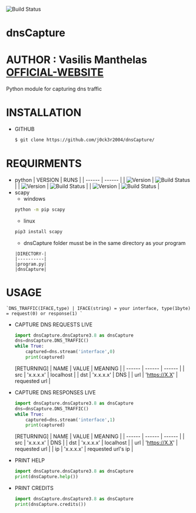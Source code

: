 ![Build Status](https://img.shields.io/badge/version-1.0-<COLOR>)
# dnsCapture
# AUTHOR : Vasilis Manthelas [OFFICIAL-WEBSITE](http://j0ck3r2004.000webhostapp.com/)
Python module for capturing dns traffic
# INSTALLATION
- GITHUB
    ```sh 
    $ git clone https://github.com/j0ck3r2004/dnsCapture/
    ```
# REQUIRMENTS
- python
    | VERSION | RUNS |
    | ------ | ------ |
    | ![Version](https://img.shields.io/badge/2.7-red) | ![Build Status](https://img.shields.io/badge/-True-<COLOR>) |
    | ![Version](https://img.shields.io/badge/3.7-red) | ![Build Status](https://img.shields.io/badge/-True-<COLOR>) |
    | ![Version](https://img.shields.io/badge/3.8-red) | ![Build Status](https://img.shields.io/badge/-True-<COLOR>) |
- scapy
    - windows
    ```sh
    python -m pip scapy
    ```
    - linux
    ```sh 
    pip3 install scapy
    ```
   - dnsCapture folder musst be in the same directory as your program
    ```
    |DIRECTORY-|
    |----------|
    |program.py|
    |dnsCapture|
    ```
# USAGE
    `DNS_TRAFFIC(IFACE,type) | IFACE(string) = your interface, type(1byte) = request(0) or response(1) `
- CAPTURE DNS REQUESTS LIVE
    ```python
    import dnsCapture.dnsCapture3.8 as dnsCapture
    dns=dnsCapture.DNS_TRAFFIC()
    while True:
        captured=dns.stream('interface',0)
        print(captured)
    ```
    [RETURNING]
    | NAME | VALUE | MEANING |
    | ------ | ------ | ------ |
    | src | 'x.x.x.x' | localhost |
    | dst | 'x.x.x.x' | DNS |
    | url | 'https://X.X' | requested url |
    
- CAPTURE DNS RESPONSES LIVE
    ```python
    import dnsCapture.dnsCapture3.8 as dnsCapture
    dns=dnsCapture.DNS_TRAFFIC()
    while True:
        captured=dns.stream('interface',1)
        print(captured)
    ```
    [RETURNING]
    | NAME | VALUE | MEANING |
    | ------ | ------ | ------ |
    | src | 'x.x.x.x' | DNS |
    | dst | 'x.x.x.x' | localhost |
    | url | 'https://X.X' | requested url |
    | ip  | 'x.x.x.x' | requested url's ip |
- PRINT HELP
    ```python
    import dnsCapture.dnsCapture3.8 as dnsCapture
    print(dnsCapture.help())
    ```
- PRINT CREDITS
    ```python
    import dnsCapture.dnsCapture3.8 as dnsCapture
    print(dnsCapture.credits())
    ```
